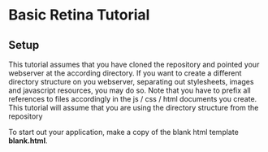 <h1>Basic Retina Tutorial</h1>

<h2>Setup</h2>

<p>This tutorial assumes that you have cloned the repository and pointed your webserver at the according directory. If you want to create a different directory structure on you webserver, separating out stylesheets, images and javascript resources, you may do so. Note that you have to prefix all references to files accordingly in the js / css / html documents you create. This tutorial will assume that you are using the directory structure from the repository</p>

<p>To start out your application, make a copy of the blank html template <b>blank.html</b>.</p>